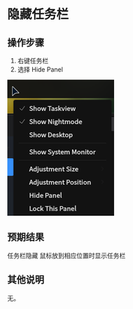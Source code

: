# 隐藏任务栏
## 操作步骤
1. 右键任务栏
2. 选择 Hide Panel

![隐藏任务栏-1](./img/隐藏任务栏-1.png)

## 预期结果

任务栏隐藏
鼠标放到相应位置时显示任务栏


## 其他说明
无。
